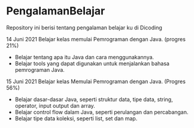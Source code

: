 # PengalamanBelajar
Repository ini berisi tentang pengalaman belajar ku di Dicoding

14 Juni 2021
Belajar kelas memulai Pemrograman dengan Java. (progres 21%)
  * Belajar tentang apa itu Java dan cara menggunakannya.
  * Belajar tools yang dapat digunakan untuk menjalankan bahasa pemrograman Java.

15 Juni 2021
Belajar kelas Memulai Pemrograman dengan Java. (Progres 56%)
 * Belajar dasar-dasar Java, seperti struktur data, tipe data, string, operator, input output dan array.
 * Belajar control flow dalam Java, seperti perulangan dan percabangan.
 * Belajar tipe data koleksi, seperti list, set dan map.

